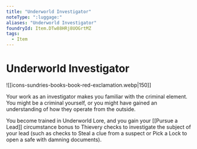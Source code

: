 ```yaml
---
title: "Underworld Investigator"
noteType: ":luggage:"
aliases: "Underworld Investigator"
foundryId: Item.DTw88HRj8UOGrtMZ
tags:
  - Item
---
```


# Underworld Investigator
![[icons-sundries-books-book-red-exclamation.webp|150]]

Your work as an investigator makes you familiar with the criminal element. You might be a criminal yourself, or you might have gained an understanding of how they operate from the outside.

You become trained in Underworld Lore, and you gain your [[Pursue a Lead]] circumstance bonus to Thievery checks to investigate the subject of your lead (such as checks to Steal a clue from a suspect or Pick a Lock to open a safe with damning documents).

